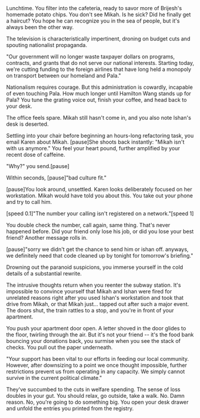 <StoryParagraph>
Lunchtime. You filter into the cafeteria, ready to savor more of Brijesh's homemade potato chips. You don't see Mikah. Is he sick? Did he finally get a haircut? You hope he can recognize you in the sea of people, but it's always been the other way.

The television is characteristically impertinent, droning on budget cuts and spouting nationalist propaganda.

<!-- from https://www.whitehouse.gov/fact-sheets/2025/02/fact-sheet-president-donald-j-trump-requires-transparency-for-the-american-people-about-wasteful-spending/ again, im so lazy -->
"Our government will no longer waste taxpayer dollars on programs, contracts, and grants that do not serve our national interests. Starting today, we're cutting funding to the foreign airlines that have long held a monopoly on transport between our homeland and Pala."

Nationalism requires courage. But this administration is cowardly, incapable of even touching Pala. How much longer until Hamilton Wang stands up for Pala? You tune the grating voice out, finish your coffee, and head back to your desk.
</StoryParagraph>

<StoryParagraph>
The office feels spare. Mikah still hasn't come in, and you also note Ishan's desk is deserted.

Settling into your chair before beginning an hours-long refactoring task, you email Karen about Mikah. [pause]She shoots back instantly: "Mikah isn't with us anymore." You feel your heart pound, further amplified by your recent dose of caffeine.

"Why?" you send.[pause]

Within seconds, [pause]"bad culture fit."

[pause]You look around, unsettled. Karen looks deliberately focused on her workstation. Mikah would have told you about this. You take out your phone and try to call him.

[speed 0.1]"The number your calling isn't registered on a network."[speed 1]

You double check the number, call again, same thing. That's never happened before. Did your friend only lose his job, or did you lose your best friend? Another message rolls in.

[pause]"sorry we didn't get the chance to send him or ishan off. anyways, we definitely need that code cleaned up by tonight for tomorrow's briefing."

Drowning out the paranoid suspicions, you immerse yourself in the cold details of a substantial rewrite.
</StoryParagraph>

<AsciiArt src="/img/escalator.png" brightness="50" edge="40" contrast="50" />

<StoryParagraph>
The intrusive thoughts return when you reenter the subway station. It's impossible to convince yourself that Mikah and Ishan were fired for unrelated reasons right after you used Ishan's workstation and took that drive from Mikah, or that Mikah just... tapped out after such a major event. The doors shut, the train rattles to a stop, and you're in front of your apartment.

You push your apartment door open. A letter shoved in the door glides to the floor, twirling through the air. But it's not your friend -- it's the food bank bouncing your donations back, you surmise when you see the stack of checks. You pull out the paper underneath.

"Your support has been vital to our efforts in feeding our local community. However, after downsizing to a point we once thought impossible, further restrictions prevent us from operating in any capacity. We simply cannot survive in the current political climate."

They've succumbed to the cuts in welfare spending. The sense of loss doubles in your gut. You should relax, go outside, take a walk. No. Damn reason. No, you're going to do something big. You open your desk drawer and unfold the entries you printed from the registry.
</StoryParagraph>
